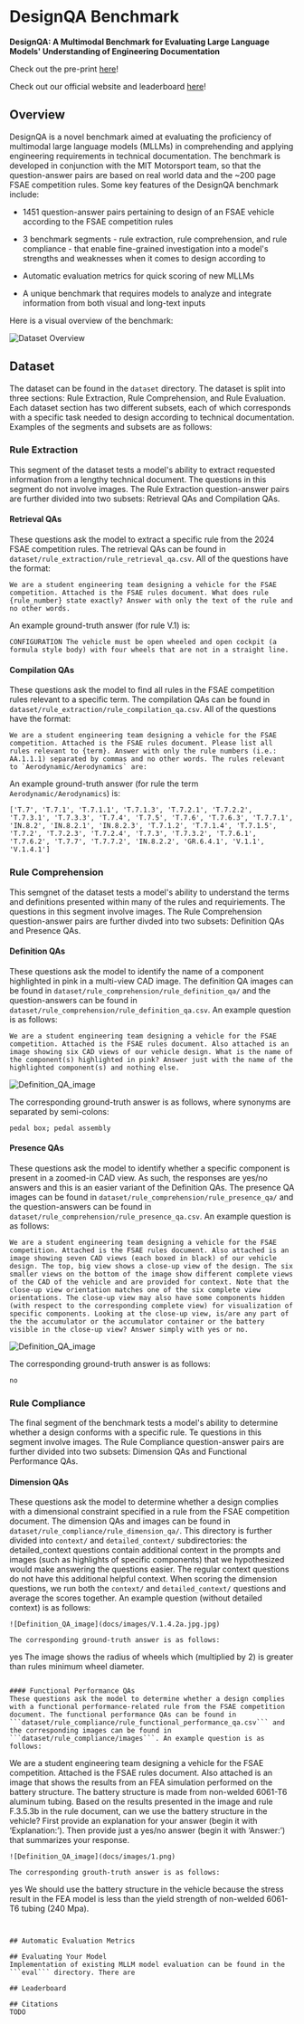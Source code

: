 # DesignQA Benchmark

**DesignQA: A Multimodal Benchmark for Evaluating Large Language Models' Understanding of Engineering Documentation**

Check out the pre-print [here](https://arxiv.org/abs/2404.07917)!

Check out our official website and leaderboard [here](https://design-qa.github.io/)!

## Overview

DesignQA is a novel benchmark aimed at evaluating the proficiency of multimodal large language models (MLLMs) in comprehending and applying engineering requirements in technical documentation. The benchmark is developed in conjunction with the MIT Motorsport team, so that the question-answer pairs are based on real world data and the ~200 page FSAE competition rules. Some key features of the DesignQA benchmark include:

* 1451 question-answer pairs pertaining to design of an FSAE vehicle according to the FSAE competition rules

* 3 benchmark segments - rule extraction, rule comprehension, and rule compliance - that enable fine-grained investigation into a model's strengths and weaknesses when it comes to design according to 

* Automatic evaluation metrics for quick scoring of new MLLMs

* A unique benchmark that requires models to analyze and integrate information from both visual and long-text inputs

Here is a visual overview of the benchmark:

![Dataset Overview](docs/images/designqa_overview.png)

## Dataset
The dataset can be found in the ```dataset``` directory. The dataset is split into three sections: Rule Extraction, Rule Comprehension, and Rule Evaluation. Each dataset section has two different subsets, each of which corresponds with a specific task needed to design according to technical documentation. Examples of the segments and subsets are as follows:

### Rule Extraction
This segment of the dataset tests a model's ability to extract requested information from a lengthy technical document. The questions in this segment do not involve images. The Rule Extraction question-answer pairs are further divided into two subsets: Retrieval QAs and Compilation QAs.

#### Retrieval QAs
These questions ask the model to extract a specific rule from the 2024 FSAE competition rules. The retrieval QAs can be found in ```dataset/rule_extraction/rule_retrieval_qa.csv```. All of the questions have the format:

```
We are a student engineering team designing a vehicle for the FSAE competition. Attached is the FSAE rules document. What does rule {rule_number} state exactly? Answer with only the text of the rule and no other words.
```

An example ground-truth answer (for rule V.1) is:

```
CONFIGURATION The vehicle must be open wheeled and open cockpit (a formula style body) with four wheels that are not in a straight line.
```

#### Compilation QAs
These questions ask the model to find all rules in the FSAE competition rules relevant to a specific term. The compilation QAs can be found in ```dataset/rule_extraction/rule_compilation_qa.csv```. All of the questions have the format:

```
We are a student engineering team designing a vehicle for the FSAE competition. Attached is the FSAE rules document. Please list all rules relevant to {term}. Answer with only the rule numbers (i.e.: AA.1.1.1) separated by commas and no other words. The rules relevant to `Aerodynamic/Aerodynamics` are:
```

An example ground-truth answer (for rule the term `Aerodynamic/Aerodynamics`) is:

```
['T.7', 'T.7.1', 'T.7.1.1', 'T.7.1.3', 'T.7.2.1', 'T.7.2.2', 'T.7.3.1', 'T.7.3.3', 'T.7.4', 'T.7.5', 'T.7.6', 'T.7.6.3', 'T.7.7.1', 'IN.8.2', 'IN.8.2.1', 'IN.8.2.3', 'T.7.1.2', 'T.7.1.4', 'T.7.1.5', 'T.7.2', 'T.7.2.3', 'T.7.2.4', 'T.7.3', 'T.7.3.2', 'T.7.6.1', 'T.7.6.2', 'T.7.7', 'T.7.7.2', 'IN.8.2.2', 'GR.6.4.1', 'V.1.1', 'V.1.4.1']
```

### Rule Comprehension
This semgnet of the dataset tests a model's ability to understand the terms and definitions presented within many of the rules and requiriements. The questions in this segment involve images. The Rule Comprehension question-answer pairs are further divded into two subsets: Definition QAs and Presence QAs.

#### Definition QAs
These questions ask the model to identify the name of a component highlighted in pink in a multi-view CAD image. The definition QA images can be found in ```dataset/rule_comprehension/rule_definition_qa/``` and the question-answers can be found in ```dataset/rule_comprehension/rule_definition_qa.csv```. An example question is as follows:

```
We are a student engineering team designing a vehicle for the FSAE competition. Attached is the FSAE rules document. Also attached is an image showing six CAD views of our vehicle design. What is the name of the component(s) highlighted in pink? Answer just with the name of the highlighted component(s) and nothing else.
```
![Definition_QA_image](docs/images/1.jpg)

The corresponding ground-truth answer is as follows, where synonyms are separated by semi-colons:

```
pedal box; pedal assembly
```

#### Presence QAs
These questions ask the model to identify whether a specific component is present in a zoomed-in CAD view. As such, the responses are yes/no answers and this is an easier variant of the Definition QAs. The presence QA images can be found in ```dataset/rule_comprehension/rule_presence_qa/``` and the question-answers can be found in ```dataset/rule_comprehension/rule_presence_qa.csv```. An example question is as follows:

```
We are a student engineering team designing a vehicle for the FSAE competition. Attached is the FSAE rules document. Also attached is an image showing seven CAD views (each boxed in black) of our vehicle design. The top, big view shows a close-up view of the design. The six smaller views on the bottom of the image show different complete views of the CAD of the vehicle and are provided for context. Note that the close-up view orientation matches one of the six complete view orientations. The close-up view may also have some components hidden (with respect to the corresponding complete view) for visualization of specific components. Looking at the close-up view, is/are any part of the the accumulator or the accumulator container or the battery visible in the close-up view? Answer simply with yes or no.
```
![Definition_QA_image](docs/images/15.jpg)

The corresponding ground-truth answer is as follows:

```
no
```

### Rule Compliance
The final segment of the benchmark tests a model's ability to determine whether a design conforms with a specific rule. Te questions in this segment involve images. The Rule Compliance question-answer pairs are further divided into two subsets: Dimension QAs and Functional Performance QAs. 

#### Dimension QAs
These questions ask the model to determine whether a design complies with a dimensional constraint specified in a rule from the FSAE competition document. The dimension QAs and images can be found in ```dataset/rule_compliance/rule_dimension_qa/```. This directory is further divided into ```context/``` and ```detailed_context/``` subdirectories: the detailed_context questions contain additional context in the prompts and images (such as highlights of specific components) that we hypothesized would make answering the questions easier. The regular context questions do not have this additional helpful context. When scoring the dimension questions, we run both the ```context/``` and ```detailed_context/``` questions and average the scores together. An example question (without detailed context) is as follows:

```
![Definition_QA_image](docs/images/V.1.4.2a.jpg.jpg)

The corresponding ground-truth answer is as follows:

```
yes
The image shows the radius of wheels which (multiplied by 2) is greater than rules minimum wheel diameter.

```

#### Functional Performance QAs
These questions ask the model to determine whether a design complies with a functional performance-related rule from the FSAE competition document. The functional performance QAs can be found in ```dataset/rule_compliance/rule_functional_performance_qa.csv``` and the corresponding images can be found in ```dataset/rule_compliance/images```. An example question is as follows:

```
We are a student engineering team designing a vehicle for the FSAE competition. Attached is the FSAE rules document. Also attached is an image that shows the results from an FEA simulation performed on the battery structure. The battery structure is made from non-welded 6061-T6 aluminum tubing. Based on the results presented in the image and rule F.3.5.3b in the rule document, can we use the battery structure in the vehicle? First provide an explanation for your answer (begin it with ‘Explanation:’). Then provide just a yes/no answer (begin it with ‘Answer:’) that summarizes your response.
```
![Definition_QA_image](docs/images/1.png)

The corresponding grouth-truth answer is as follows:

```
yes
We should use the battery structure in the vehicle because the stress result in the FEA model is less than the yield strength of non-welded 6061-T6 tubing (240 Mpa).
```


## Automatic Evaluation Metrics

## Evaluating Your Model
Implementation of existing MLLM model evaluation can be found in the ```eval``` directory. There are 

## Leaderboard

## Citations
TODO